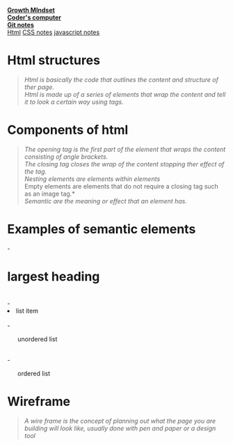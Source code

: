 [**Growth MIndset**](README.md)  
 [**Coder's computer**](codersComputer.md)    
[**Git notes**](GitNotes.md)  
[Html](HtmlStructures.md)
[CSS notes](cssnotes.md)
[javascript notes](javascriptnotes.md)  

# **Html structures**   

>*Html is basically the code that outlines the content and structure  of ther page.*  
>*Html is made up of a series of elements that wrap the content and tell it to look a certain way using tags.*      
 
# **Components of html**   

>*The opening tag is the first part of the element that wraps   the content  consisting of angle brackets.*  
>*The closing tag closes the wrap of the content stopping ther effect of the tag.*  
>*Nesting elements are elements within elements*  
>Empty elements are elements that do not require a closing tag such as an image tag.*  
>*Semantic are the meaning or effect that an element has.*  


# **Examples of semantic elements**  

-<h1>largest heading</h1>   
-<li>list item</li>   
-<ul>unordered list</ul>     
-<ol>ordered list</ol>      

# **Wireframe**  

>*A wire frame is the concept of planning out what the page you are building will look like, usually done with pen and paper or a design tool*  